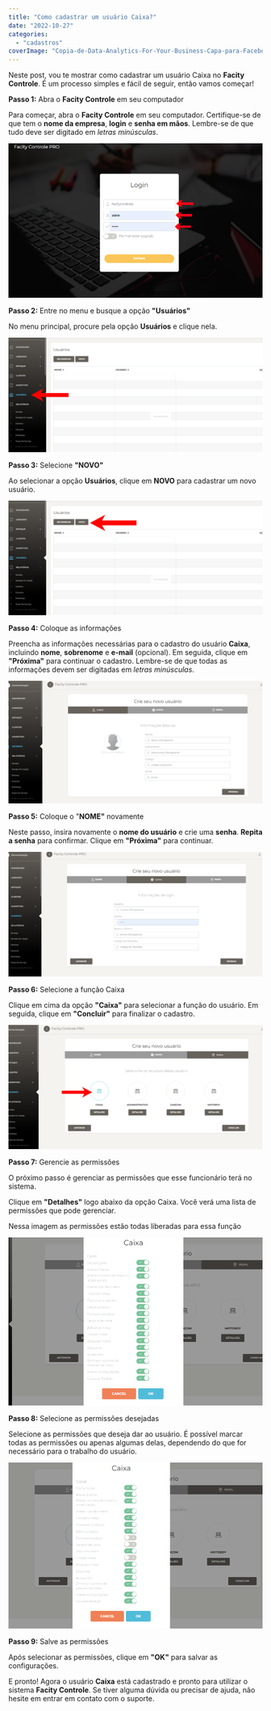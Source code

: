 ```yaml
---
title: "Como cadastrar um usuário Caixa?"
date: "2022-10-27"
categories: 
  - "cadastros"
coverImage: "Copia-de-Data-Analytics-For-Your-Business-Capa-para-Facebook-1640-×-724-px-26-1.png"
---
```


Neste post, vou te mostrar como cadastrar um usuário Caixa no **Facity Controle**. É um processo simples e fácil de seguir, então vamos começar!

**Passo 1:** Abra o **Facity Controle** em seu computador

Para começar, abra o **Facity Controle** em seu computador. Certifique-se de que tem o **nome da empresa**, **login** e **senha em mãos**. Lembre-se de que tudo deve ser digitado em _letras minúsculas_.

![](images/image-43.png)

**Passo 2:** Entre no menu e busque a opção **"Usuários"**

No menu principal, procure pela opção **Usuários** e clique nela.

![](images/usuariosedit1-1024x461.png)

**Passo 3:** Selecione **"NOVO"**

Ao selecionar a opção **Usuários**, clique em **NOVO** para cadastrar um novo usuário.

![](images/usuarioedit2-1024x461.png)

**Passo 4:** Coloque as informações

Preencha as informações necessárias para o cadastro do usuário **Caixa**, incluindo **nome**, **sobrenome** e **e-mail** (opcional). Em seguida, clique em **"Próxima"** para continuar o cadastro. Lembre-se de que todas as informações devem ser digitadas em _letras minúsculas_.

![](images/Captura-de-tela-2022-10-27-164057-1024x494.png)

**Passo 5:** Coloque o "**NOME"** novamente

Neste passo, insira novamente o **nome do usuário** e crie uma **senha**. **Repita a senha** para confirmar. Clique em **"Próxima"** para continuar.

![](images/conta1-1024x501.png)

**Passo 6:** Selecione a função Caixa

Clique em cima da opção **"Caixa"** para selecionar a função do usuário. Em seguida, clique em **"Concluir"** para finalizar o cadastro.

![](images/caixaedit1-1024x499.png)

**Passo 7:** Gerencie as permissões

O próximo passo é gerenciar as permissões que esse funcionário terá no sistema.

Clique em **"Detalhes"** logo abaixo da opção Caixa. Você verá uma lista de permissões que pode gerenciar.

Nessa imagem as permissões estão todas liberadas para essa função

![](images/permissoes1.png)

**Passo 8:** Selecione as permissões desejadas

Selecione as permissões que deseja dar ao usuário. É possível marcar todas as permissões ou apenas algumas delas, dependendo do que for necessário para o trabalho do usuário.

![](images/permissoes2.png)

**Passo 9:** Salve as permissões

Após selecionar as permissões, clique em **"OK"** para salvar as configurações.

E pronto! Agora o usuário **Caixa** está cadastrado e pronto para utilizar o sistema **Facity Controle**. Se tiver alguma dúvida ou precisar de ajuda, não hesite em entrar em contato com o suporte.
